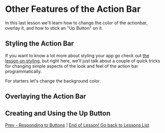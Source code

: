 # Other Features of the Action Bar

In this last lesson we'll learn how to change the color of the actionbar, overlay it, and how to stick an "Up Button" on it.

## Styling the Action Bar

If you want to know a lot more about styling your app go check out [the lesson on styling](), but right here, we'll just talk about a couple of quick tricks for changing simple aspects of the look and feel of the action bar programmatically.

For starters let's change the background color.

## Overlaying the Action Bar

## Creating and Using the Up Button


[Prev - Responding to Buttons](https://github.com/KCErb/hello-ruboto/blob/master/training/basics/actionbar/responding.md) | [End of Lesson! Go back to Lessons List](https://github.com/KCErb/hello-ruboto/blob/master/README.md)
